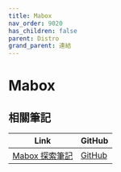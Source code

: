 ```yaml
---
title: Mabox
nav_order: 9020
has_children: false
parent: Distro
grand_parent: 連結
---
```



# Mabox


## 相關筆記

| Link | GitHub |
| ---- | ------ |
| [Mabox 探索筆記](https://samwhelp.github.io/note-about-mabox/) | [GitHub](https://github.com/samwhelp/note-about-mabox) |
